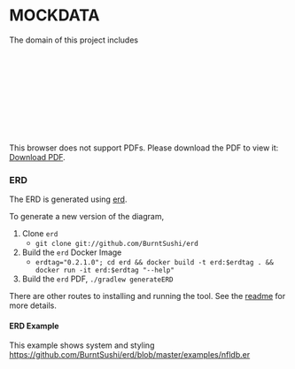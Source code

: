 # MOCKDATA

The domain of this project includes

<object data="http://yoursite.com/the.pdf" type="application/pdf" width="700px" height="700px">
    <embed src="http://yoursite.com/the.pdf">
        <p>This browser does not support PDFs. Please download the PDF to view it: <a href="http://yoursite.com/the.pdf">Download PDF</a>.</p>
    </embed>
</object>

### ERD

The ERD is generated using [erd](https://github.com/BurntSushi/erd).

To generate a new version of the diagram,

1) Clone `erd`
   - `git clone git://github.com/BurntSushi/erd`
2) Build the `erd` Docker Image
   - `erdtag="0.2.1.0"; cd erd && docker build -t erd:$erdtag . && docker run -it erd:$erdtag "--help"`
3) Build the `erd` PDF, `./gradlew generateERD`

There are other routes to installing and running the tool. See the [readme](https://github.com/BurntSushi/erd) for more details.

#### ERD Example

This example shows system and styling 
https://github.com/BurntSushi/erd/blob/master/examples/nfldb.er